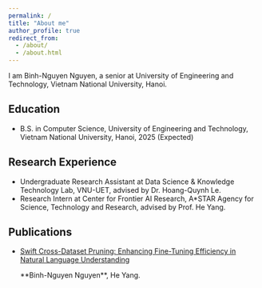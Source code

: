 ```yaml
---
permalink: /
title: "About me"
author_profile: true
redirect_from: 
  - /about/
  - /about.html
---
```


I am Binh-Nguyen Nguyen, a senior at University of Engineering and Technology, Vietnam National University, Hanoi.

Education
-----
+ B.S. in Computer Science, University of Engineering and Technology, Vietnam National University, Hanoi, 2025 (Expected)

Research Experience
-----
+ Undergraduate Research Assistant at Data Science & Knowledge Technology Lab, VNU-UET, advised by Dr. Hoang-Quynh Le.
+ Research Intern at Center for Frontier AI Research, A*STAR Agency for Science, Technology and Research, advised by Prof. He Yang.

Publications
-----
+ <p style="text-decoration:underline;"><a href="(https://aclanthology.org/2025.coling-main.49/)">Swift Cross-Dataset Pruning: Enhancing Fine-Tuning Efficiency in Natural Language Understanding</a></p> **Binh-Nguyen Nguyen**, He Yang.
